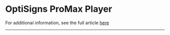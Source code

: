 # OptiSigns ProMax Player

For additional information, see the full article [here](https://support.optisigns.com/hc/en-us/articles/38680194603155)

---
